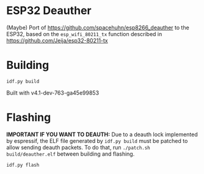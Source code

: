 # ESP32 Deauther

(Maybe) Port of https://github.com/spacehuhn/esp8266_deauther to the ESP32,
based on the `esp_wifi_80211_tx` function described in https://github.com/Jeija/esp32-80211-tx

# Building

`idf.py build`

Built with v4.1-dev-763-ga45e99853

# Flashing

**IMPORTANT IF YOU WANT TO DEAUTH:** Due to a deauth lock implemented by espressif, the
ELF file generated by `idf.py build` must be patched to allow sending deauth packets. To
do that, run `./patch.sh build/deauther.elf` between building and flashing.

`idf.py flash`

